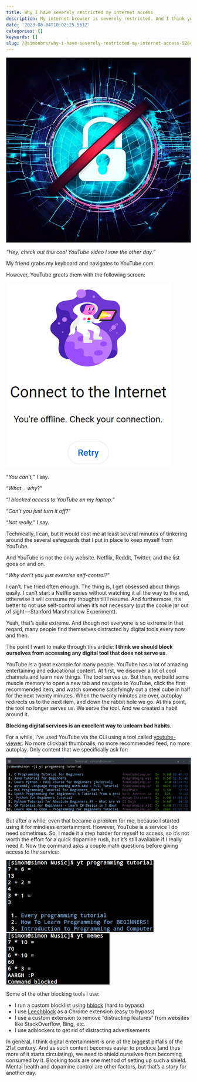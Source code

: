 ```yaml
---
title: Why I have severely restricted my internet access
description: My internet browser is severely restricted. And I think you should too.
date: '2023-08-04T10:02:25.561Z'
categories: []
keywords: []
slug: /@simonbrs/why-i-have-severely-restricted-my-internet-access-526cd74febce
---
```


![](img/1__yrIMJWH9HErKzqpKXu2wcA.jpeg)

_“Hey, check out this cool YouTube video I saw the other day.”_

My friend grabs my keyboard and navigates to YouTube.com.

However, YouTube greets them with the following screen:

![](img/1__OVtnEh__TkO427LOU0RKBRw.png)

“_You can’t,_” I say.

“_What… why_?”

“_I blocked access to YouTube on my laptop._”

“_Can’t you just turn it off?_”

“_Not really,_” I say.

Technically, I can, but it would cost me at least several minutes of tinkering around the several safeguards that I put in place to keep myself from YouTube.

And YouTube is not the only website. Netflix, Reddit, Twitter, and the list goes on and on.

“_Why don’t you just exercise self-control?_”

I can’t. I’ve tried often enough. The thing is, I get obsessed about things easily. I can’t start a Netflix series without watching it all the way to the end, otherwise it will consume my thoughts till I resume. And furthermore, it’s better to not use self-control when it’s not necessary (put the cookie jar out of sight — Stanford Marshmallow Experiment).

Yeah, that’s quite extreme. And though not everyone is so extreme in that regard, many people find themselves distracted by digital tools every now and then.

The point I want to make through this article: **I think we should block ourselves from accessing any digital tool that does not serve us**.

YouTube is a great example for many people. YouTube has a lot of amazing entertaining and educational content. At first, we discover a lot of cool channels and learn new things. The tool serves us. But then, we build some muscle memory to open a new tab and navigate to YouTube, click the first recommended item, and watch someone satisfyingly cut a steel cube in half for the next twenty minutes. When the twenty minutes are over, autoplay redirects us to the next item, and down the rabbit hole we go. At this point, the tool no longer serves us. We serve the tool. And we created a habit around it.

**Blocking digital services is an excellent way to unlearn bad habits.**

For a while, I’ve used YouTube via the CLI using a tool called [youtube-viewer](https://github.com/trizen/youtube-viewer). No more clickbait thumbnails, no more recommended feed, no more autoplay. Only content that we specifically ask for:

![](img/1__KQnpmnqV__OW__o8CWuODoAg.png)

But after a while, even that became a problem for me, because I started using it for mindless entertainment. However, YouTube is a service I do need sometimes. So, I made it a step harder for myself to access, so it’s not worth the effort for a quick dopamine rush, but it’s still available if I really need it. Now the command asks a couple math questions before giving access to the service:

![](img/1__9L4s7wWJRWtX__PcqV2gdUg.png)
![](img/1__s7Tq6g6un__aGYnLq9n1pTA.png)

Some of the other blocking tools I use:

*   I run a custom blocklist using [hblock](https://github.com/hectorm/hblock) (hard to bypass)
*   I use [Leechblock](https://chrome.google.com/webstore/detail/leechblock-ng/blaaajhemilngeeffpbfkdjjoefldkok) as a Chrome extension (easy to bypass)
*   I use a custom extension to remove “distracting features” from websites like StackOverflow, Bing, etc.
*   I use adblockers to get rid of distracting advertisements

In general, I think digital entertainment is one of the biggest pitfalls of the 21st century. And as such content becomes easier to produce (and thus more of it starts circulating), we need to shield ourselves from becoming consumed by it. Blocking tools are one method of setting up such a shield. Mental health and dopamine control are other factors, but that’s a story for another day.